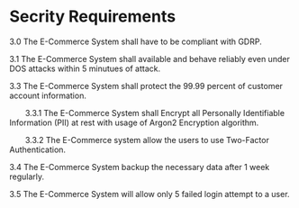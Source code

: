 # Secrity Requirements
3.0 The E-Commerce System shall have to be compliant with GDRP.

3.1 The E-Commerce System shall available and behave reliably even under DOS attacks within 5 minutues of attack.

3.3 The E-Commerce System shall protect the 99.99 percent of customer account information.

   &emsp;&emsp;3.3.1 The E-Commerce System shall Encrypt all Personally Identifiable Information (PII) at rest with usage of Argon2 Encryption algorithm.

   &emsp;&emsp;3.3.2 The E-Commerce system allow the users to use Two-Factor Authentication.

3.4 The E-Commerce System backup the necessary data after 1 week regularly.

3.5 The E-Commerce System will allow only 5 failed login attempt to a user.
